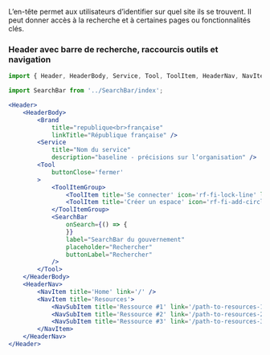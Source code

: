 L’en-tête permet aux utilisateurs d’identifier sur quel site ils se trouvent. Il peut donner accès à la recherche et à certaines pages ou fonctionnalités clés.

### Header avec barre de recherche, raccourcis outils et navigation

```jsx
import { Header, HeaderBody, Service, Tool, ToolItem, HeaderNav, NavItem, NavSubItem, Brand, ToolItemGroup } from '.';

import SearchBar from '../SearchBar/index';

<Header>
    <HeaderBody>
        <Brand
            title="republique<br>française"
            linkTitle="République française" />
        <Service
            title="Nom du service"
            description="baseline - précisions sur l‘organisation" />
        <Tool
            buttonClose='fermer'
        >
            <ToolItemGroup>
                <ToolItem title='Se connecter' icon='rf-fi-lock-line' link='/path'></ToolItem>
                <ToolItem title='Créer un espace' icon='rf-fi-add-circle-line' link='/path'></ToolItem>
            </ToolItemGroup>
            <SearchBar
                onSearch={() => {
                }}
                label="SearchBar du gouvernement"
                placeholder="Rechercher"
                buttonLabel="Rechercher"
            />
        </Tool>
    </HeaderBody>
    <HeaderNav>
        <NavItem title='Home' link='/' />
        <NavItem title='Resources'>
            <NavSubItem title='Ressource #1' link='/path-to-resources-1' />
            <NavSubItem title='Ressource #2' link='/path-to-resources-2' />
            <NavSubItem title='Ressource #3' link='/path-to-resources-3' />
        </NavItem>
    </HeaderNav>
</Header>
```
